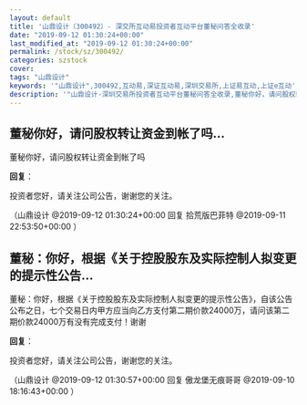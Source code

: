 ```yaml
---
layout: default
title: '山鼎设计（300492）- 深交所互动易投资者互动平台董秘问答全收录'
date: "2019-09-12 01:30:24+00:00"
last_modified_at: "2019-09-12 01:30:24+00:00"
permalink: /stock/sz/300492/
categories: szstock
cover: 
tags: "山鼎设计"
keywords: '"山鼎设计",300492,互动易,深证互动易,深圳交易所,上证易互动,上证e互动'
description: '"山鼎设计-深圳交易所投资者互动平台董秘问答全收录,董秘你好，请问股权转让资金到帐了吗"'
---
```


## 董秘你好，请问股权转让资金到帐了吗...

董秘你好，请问股权转让资金到帐了吗

**回复**：

投资者您好，请关注公司公告，谢谢您的关注。 

（山鼎设计  @2019-09-12 01:30:24+00:00 回复 拾荒版巴菲特  @2019-09-11 22:53:50+00:00 ）

## 董秘：你好，根据《关于控股股东及实际控制人拟变更的提示性公告...

董秘：你好，根据《关于控股股东及实际控制人拟变更的提示性公告》，自该公告公布之日，七个交易日内甲方应当向乙方支付第二期价款24000万，请问该第二期价款24000万有没有完成支付！谢谢

**回复**：

投资者您好，请关注公司公告，谢谢您的关注。 

（山鼎设计  @2019-09-12 01:30:57+00:00 回复 傲龙堡无痕哥哥  @2019-09-10 18:16:43+00:00 ）

